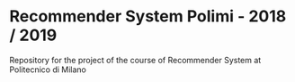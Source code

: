 # Recommender System Polimi - 2018 / 2019

Repository for the project of the course of Recommender System at Politecnico di Milano
